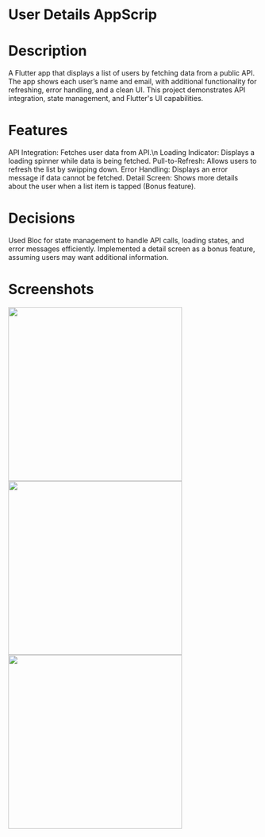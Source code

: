 # User Details AppScrip

# Description
A Flutter app that displays a list of users by fetching data from a public API. The app shows each user’s name and email, with additional functionality for refreshing, error handling, and a clean UI. This project demonstrates API integration, state management, and Flutter's UI capabilities.

# Features
API Integration: Fetches user data from API.\n
Loading Indicator: Displays a loading spinner while data is being fetched.
Pull-to-Refresh: Allows users to refresh the list by swipping down.
Error Handling: Displays an error message if data cannot be fetched.
Detail Screen: Shows more details about the user when a list item is tapped (Bonus feature).

# Decisions
  Used Bloc for state management to handle API calls, loading states, and error messages efficiently.
  Implemented a detail screen as a bonus feature, assuming users may want additional information.

# Screenshots
<img src="https://github.com/user-attachments/assets/8e42759b-7e55-4f65-ba62-a44a267afb83" width="350" />

<img src="https://github.com/user-attachments/assets/bb061b30-e02d-46ae-8141-73614262c1aa" width="350" />

<img src="https://github.com/user-attachments/assets/4aa19ae8-41cc-454d-9ff5-1917b95fadbd" width="350" />

